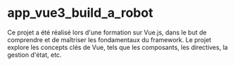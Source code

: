 # app_vue3_build_a_robot
Ce projet a été réalisé lors d'une formation sur Vue.js, dans le but de comprendre et de maîtriser les fondamentaux du framework. Le projet explore les concepts clés de Vue, tels que les composants, les directives, la gestion d'état, etc.
